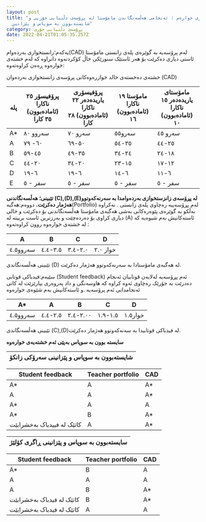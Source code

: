 ```yaml
---
layout: post
title: "تەوەری جوارەم : ئەنجامی هەڵسەنگاندن مامۆستا لە پڕۆسەی دڵنیایی جۆریی و
  شایستەبوون بە سوپاس و پێزانین"
category: پڕۆسەی دڵنیایی جۆری
date: 2022-04-21T01:05:35.257Z
---
```

یەکەم؛زانستخوازی بەردەوام(CAD)
لەم پرۆسەیە بە گوێرەی پلەی زانستی مامۆستا ئاستی  دیاری دەکرێت بۆ هەر ئاستێک سنورێکی خاڵ کۆکردنەوە دانراوە کە لەم خشتەی خوارەوە ڕەەن کراوەتەوە:

خشتەی دەخستەی خالد خوازرەوەکانی پرۆسەی زانستخوازی بەردەوان (CAD)

| پلە | پرۆفیسۆر ٢٥ ناکارا (ئامادەبوون) ٣٥ کارا | پرۆفیسۆری یاریدەدەر ٢٢ ناکارا (ئامادەبوون) ٢٨ کارا | مامۆستا ١٩ ناکارا (ئامادەبوون) ١٦ | مامۆستای یاریدەدەر ١٥ ناکارا (ئامادەبوون) ١٠ |
| --- | --------------------------------------- | -------------------------------------------------- | --------------------------------- | -------------------------------------------- |
| A*  | سەروو ٨٠                                | سەرو ٧٠                                            | سەرو٥٥                            | سەرو ٤٥                                      |
| A   | ٦٠- ٧٩                                  | ٥٠-٦٩                                              | ٣٥-٥٤                             | ٢٥-٤٤                                        |
| B   | ٤٥-٥٩                                   | ٣٥-٤٩                                              | ٢٤-٣٤                             | ١٨-٢٤                                        |
| C   | ٢٠-٤٤                                   | ٢٠-٣٤                                              | ١٥-٢٣                             | ١٢-١٧                                        |
| D   | ٦-١٩                                    | ٦-١٩                                               | ٦-١٤                              | ٦-١١                                         |
| E   | سفر - ٥                                 | سفر - ٥                                            | سفر - ٥                           | سفر - ٥                                      |

**تێبینی؛ هەڵسەنگاندنی (C),(D),(E)لە پڕۆسەی زانزستخوازی بەردەوامدا بە سەرنەکەوتوو هەژمار دەکرێت.**
دووەم:هەگبە(Portfolio)
لەم پڕۆسەییە رەچاوی پلەی زانستی . نەکراوە بەڵکو بە گوێرەی پێوەرەکانی بەشی هەگبەی مامۆستا هەڵسەنگاندنی بۆ دەکرێت و خالی دیاری کراوی بۆ دەردەچێت و بەرزترین ئاست برییتە لە (A) ئاستەکانیش بەم شیوەیە کە لە خشتەی خوارەوە روون کراوەتەوە :

| A        | B       | C       | D        |
| -------- | ------- | ------- | -------- |
| سەروو٤.٥ | ٣.٥-٤.٤ | ٢.٠-٣.٤ | خوار ٢.٠ |

تێبینی هەڵسەنگاندی (D) لە هەگبەی مامۆستادا بە سەرنەکەوتوو هەژمار دەکرێت.

سێیەم:فیدباکی قوتابی (Student feedback)
ئەم پڕۆسەیە لەلایەن قوتابیان ئەنجام دەدرێت بە جۆرێک رەچاوی ئەوە کراوە کە هاوسەنگی و داد پەروەری بپارێزێت لە کاتی ئەنجامدانی ئەم پرۆسەیە .و ئاستەکانیش بەم شێوەی خوارەوە

| A*       | A       | B        | C       | D       |
| -------- | ------- | -------- | ------- | ------- |
| سەروو٤.٥ | ٢.٥-٤.٤ | ٢.٠٠-٢.٤ | ١.٥-١.٩ | خوار١.٥ |

تێبینی هەڵسەنگاندی (C),(D)لە فیدباکی قوتابیدا بە سەنەکەوتوو هەژمار دەکرێت.

**سایستە بوون بە سوپاس بەپێی ئەم خشتەیەی خوارەوە**

| شایستەبوون بە سوپاس و پێزانینی سەرۆکی زانکۆ |
| ------------------------------------------- |

| Student feedback           | Teacher portfolio | CAD |
| -------------------------- | ----------------- | --- |
| A*                         | A                 | A*  |
| A                          | A                 | A*  |
| A*                         | A                 | A   |
| A*                         | B                 | A*  |
| کاتێک لە فییدباک بەخشرابێت | A                 | A*  |

| سایستەبوون بە سوپاس و پێزانینی ڕاگری کۆلێژ |
| ------------------------------------------ |

| Student feedback          | Teacher portfolio | CAD |
| ------------------------- | ----------------- | --- |
| A*                        | B                 | A   |
| A                         | A                 | A   |
| A                         | B                 | A*  |
| کاتێک لە فیدباک بەخشرابێت | B                 | A*  |
| کاتێک لە فیدباک بەخشرابێت | A                 | A   |
